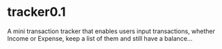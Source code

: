 # tracker0.1
A mini transaction tracker that enables users input transactions, whether Income or Expense, keep a list of them and still have a balance...
